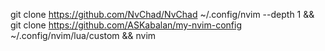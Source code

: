 git clone https://github.com/NvChad/NvChad ~/.config/nvim --depth 1 && git clone  https://github.com/ASKabalan/my-nvim-config  ~/.config/nvim/lua/custom && nvim
